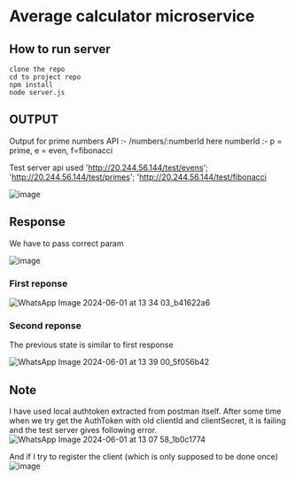 # Average calculator microservice

## How to run server 
`clone the repo` <br />
`cd to project repo` <br />
`npm install` <br />
`node server.js` <br />

## OUTPUT
Output for prime numbers 
API :- /numbers/:numberId 
here numberId :- p = prime, e = even, f=fibonacci 

Test server api used
'http://20.244.56.144/test/evens';
'http://20.244.56.144/test/primes';
'http://20.244.56.144/test/fibonacci

![image](https://github.com/Tanya-DSU/ENG21CT0044_BE/assets/141429948/73ed5f35-2fcd-4294-8251-817724ce9e77)


## Response 
We have to pass correct param 

![image](https://github.com/Tanya-DSU/ENG21CT0044_BE/assets/141429948/0af1f6cc-cce7-4a21-b59d-d657821667f1)

### First reponse 
![WhatsApp Image 2024-06-01 at 13 34 03_b41622a6](https://github.com/Tanya-DSU/ENG21CT0044_BE/assets/141429948/a70b1ff8-3f8f-4843-9425-f188873f6d6b)

### Second reponse
The previous state is similar to first response

![WhatsApp Image 2024-06-01 at 13 39 00_5f056b42](https://github.com/Tanya-DSU/ENG21CT0044_BE/assets/141429948/9a9fb376-92c0-4414-a223-97a4703f5105)






## Note 
I have used local authtoken extracted from postman itself. After some time when we try get the AuthToken with old clientId and clientSecret, it is failing and the test server gives following error.
![WhatsApp Image 2024-06-01 at 13 07 58_1b0c1774](https://github.com/Tanya-DSU/ENG21CT0044_BE/assets/141429948/bb30aa1a-5954-4af5-a525-42391d2a12a9)

And if I try to register the client (which is only supposed to be done once)
![image](https://github.com/Tanya-DSU/ENG21CT0044_BE/assets/141429948/5692e682-7750-478a-9240-7b10de2fbbd5)




